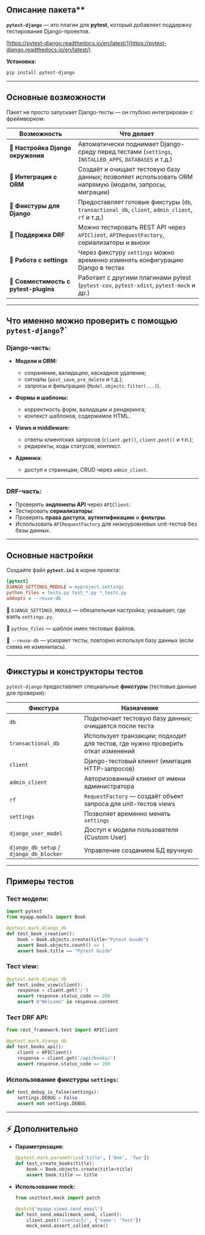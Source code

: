 ## Описание пакета**

**`pytest-django`** — это плагин для **pytest**, который добавляет поддержку тестирования Django-проектов.

[https://pytest-django.readthedocs.io/en/latest/](https://pytest-django.readthedocs.io/en/latest/)

**Установка:**

```bash
pip install pytest-django
```

---

## **Основные возможности**

Пакет не просто запускает Django-тесты — он глубоко интегрирован с фреймворком:

| Возможность                           | Что делает                                                                                              |
| ------------------------------------- | ------------------------------------------------------------------------------------------------------- |
| 🔹 **Настройка Django окружения**     | Автоматически поднимает Django-среду перед тестами (`settings`, `INSTALLED_APPS`, `DATABASES` и т.д.)   |
| 🔹 **Интеграция с ORM**               | Создаёт и очищает тестовую базу данных; позволяет использовать ORM напрямую (модели, запросы, миграции) |
| 🔹 **Фикстуры для Django**            | Предоставляет готовые фикстуры (`db`, `transactional_db`, `client`, `admin_client`, `rf` и т.д.)        |
| 🔹 **Поддержка DRF**                  | Можно тестировать REST API через `APIClient`, `APIRequestFactory`, сериализаторы и вьюхи                |
| 🔹 **Работа с settings**              | Через фикстуру `settings` можно временно изменять конфигурацию Django в тестах                          |
| 🔹 **Совместимость с pytest-plugins** | Работает с другими плагинами pytest (`pytest-cov`, `pytest-xdist`, `pytest-mock` и др.)                 |

---

## Что именно можно проверить с помощью `pytest-django`?`

### Django-часть:

* **Модели и ORM:**

  * сохранение, валидацию, каскадное удаление;
  * сигналы (`post_save`, `pre_delete` и т.д.);
  * запросы и фильтрацию (`Model.objects.filter(...)`).

* **Формы и шаблоны:**

  * корректность форм, валидации и рендеринга;
  * контекст шаблонов, содержимое HTML.

* **Views и middleware:**

  * ответы клиентских запросов (`client.get()`, `client.post()` и т.п.);
  * редиректы, коды статусов, контекст.

* **Админка:**

  * доступ к страницам, CRUD через `admin_client`.

---

### DRF-часть:

* Проверять **эндпоинты API** через `APIClient`:
* Тестировать **сериализаторы**:
* Проверять **права доступа**, **аутентификацию** и **фильтры**.
* Использовать `APIRequestFactory` для низкоуровневых unit-тестов без базы данных.

---

## Основные настройки

Создайте файл **`pytest.ini`** в корне проекта:

```ini
[pytest]
DJANGO_SETTINGS_MODULE = myproject.settings
python_files = tests.py test_*.py *_tests.py
addopts = --reuse-db
```

🔸 `DJANGO_SETTINGS_MODULE` — обязательная настройка; указывает, где взять `settings.py`.

🔸 `python_files` — шаблон имен тестовых файлов.

🔸 `--reuse-db` — ускоряет тесты, повторно используя базу данных (если схема не изменилась).

---

## Фикстуры и конструкторы тестов

`pytest-django` предоставляет специальные **фикстуры** (тестовые данные для проверки):

| Фикстура                                | Назначение                                                                      |
| --------------------------------------- | ------------------------------------------------------------------------------- |
| `db`                                    | Подключает тестовую базу данных; очищается после теста                          |
| `transactional_db`                      | Использует транзакции; подходит для тестов, где нужно проверить откат изменений |
| `client`                                | Django-тестовый клиент (имитация HTTP-запросов)                                 |
| `admin_client`                          | Авторизованный клиент от имени администратора                                   |
| `rf`                                    | `RequestFactory` — создаёт объект запроса для unit-тестов views                 |
| `settings`                              | Позволяет временно менять `settings`                                            |
| `django_user_model`                     | Доступ к модели пользователя (Custom User)                                      |
| `django_db_setup` / `django_db_blocker` | Управление созданием БД вручную                                                 |

---

## Примеры тестов

### Тест модели:

```python
import pytest
from myapp.models import Book

@pytest.mark.django_db
def test_book_creation():
    book = Book.objects.create(title="Pytest Guide")
    assert Book.objects.count() == 1
    assert book.title == "Pytest Guide"
```

### Тест view:

```python
@pytest.mark.django_db
def test_index_view(client):
    response = client.get('/')
    assert response.status_code == 200
    assert b"Welcome" in response.content
```

### Тест DRF API:

```python
from rest_framework.test import APIClient

@pytest.mark.django_db
def test_books_api():
    client = APIClient()
    response = client.get('/api/books/')
    assert response.status_code == 200
```

### Использование фикстуры `settings`:

```python
def test_debug_is_false(settings):
    settings.DEBUG = False
    assert not settings.DEBUG
```

---

## ⚡ **Дополнительно**

* **Параметризация:**

  ```python
  @pytest.mark.parametrize('title', ['One', 'Two'])
  def test_create_books(title):
      book = Book.objects.create(title=title)
      assert book.title == title
  ```

* **Использование mock:**

  ```python
  from unittest.mock import patch

  @patch('myapp.views.send_email')
  def test_send_email(mock_send, client):
      client.post('/contact/', {'name': 'Test'})
      mock_send.assert_called_once()
  ```

